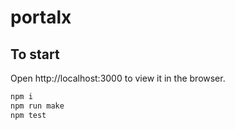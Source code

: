 # portalx

## To start

Open http://localhost:3000 to view it in the browser.

```bash
npm i
npm run make
npm test
```
